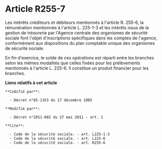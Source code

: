 # Article R255-7

Les intérêts créditeurs et débiteurs mentionnés à l'article R. 255-6, la rémunération mentionnée à l'article L. 225-1-3 et
les intérêts issus de la gestion de trésorerie par l'Agence centrale des organismes de sécurité sociale font l'objet
d'inscriptions spécifiques dans les comptes de l'agence, conformément aux dispositions du plan comptable unique des
organismes de sécurité sociale. 

En fin d'exercice, le solde de ces opérations est réparti entre les branches selon les mêmes modalités que celles fixées pour
les prélèvements mentionnés à l'article L. 225-6. Il constitue un produit financier pour les branches.

**Liens relatifs à cet article**

	**Codifié par**:

	  - Décret n°85-1353 du 17 décembre 1985

	**Modifié par**:

	  - Décret n°2011-602 du 27 mai 2011 - art. 1

	**Cite**:

	  - Code de la sécurité sociale. - art. L225-1-3
	  - Code de la sécurité sociale. - art. L225-6
	  - Code de la sécurité sociale. - art. R255-6
